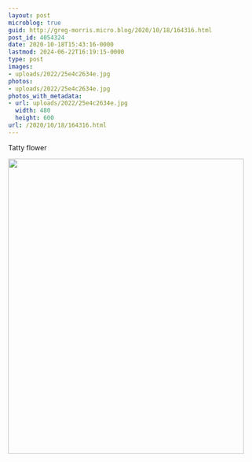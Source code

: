 ```yaml
---
layout: post
microblog: true
guid: http://greg-morris.micro.blog/2020/10/18/164316.html
post_id: 4054324
date: 2020-10-18T15:43:16-0000
lastmod: 2024-06-22T16:19:15-0000
type: post
images:
- uploads/2022/25e4c2634e.jpg
photos:
- uploads/2022/25e4c2634e.jpg
photos_with_metadata:
- url: uploads/2022/25e4c2634e.jpg
  width: 480
  height: 600
url: /2020/10/18/164316.html
---
```

<p>Tatty flower </p>
<p><img src="uploads/2022/25e4c2634e.jpg" alt="" width="480" height="600" /></p>
